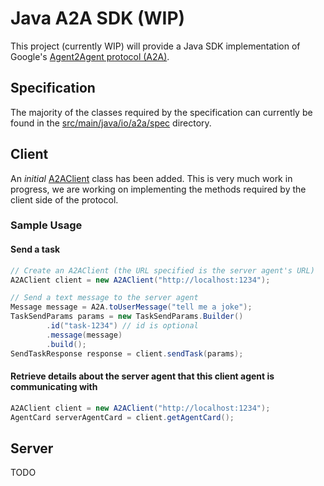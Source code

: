 # Java A2A SDK (WIP)

This project (currently WIP) will provide a Java SDK implementation of Google's [Agent2Agent protocol (A2A)](https://google.github.io/A2A/).

## Specification

The majority of the classes required by the specification can currently be found in the [src/main/java/io/a2a/spec](https://github.com/fjuma/a2a-java-sdk/tree/main/src/main/java/io/a2a/spec) directory.

## Client

An *initial* [A2AClient](https://github.com/fjuma/a2a-java-sdk/blob/main/src/main/java/io/a2a/client/A2AClient.java) class has been added. This is very much work in progress, we are working on implementing the methods required by the client side of the protocol.

### Sample Usage

#### Send a task

```java
// Create an A2AClient (the URL specified is the server agent's URL)
A2AClient client = new A2AClient("http://localhost:1234");

// Send a text message to the server agent
Message message = A2A.toUserMessage("tell me a joke");
TaskSendParams params = new TaskSendParams.Builder()
        .id("task-1234") // id is optional
        .message(message)
        .build();
SendTaskResponse response = client.sendTask(params);        
```

#### Retrieve details about the server agent that this client agent is communicating with
```java
A2AClient client = new A2AClient("http://localhost:1234");
AgentCard serverAgentCard = client.getAgentCard();
```

## Server

TODO



